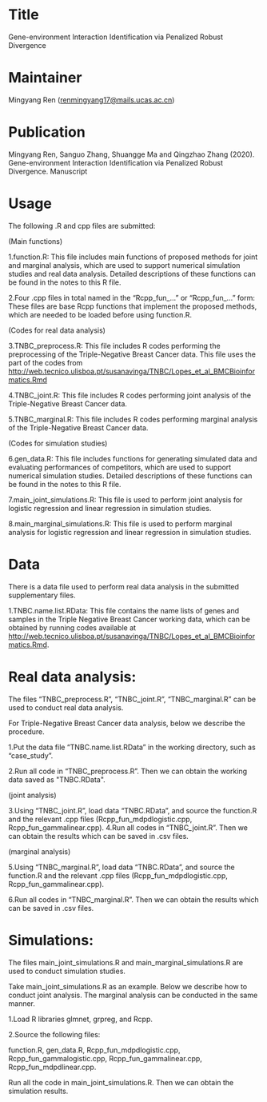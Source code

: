 # Title
Gene-environment Interaction Identification via Penalized Robust Divergence

# Maintainer
Mingyang Ren (renmingyang17@mails.ucas.ac.cn)

# Publication
Mingyang Ren, Sanguo Zhang, Shuangge Ma and Qingzhao Zhang (2020). Gene-environment Interaction Identification via Penalized Robust Divergence. Manuscript

# Usage
The following .R and cpp files are submitted:

(Main functions)

1.function.R: This file includes main functions of proposed methods for joint and marginal analysis, which are used to support numerical simulation studies and real data analysis. Detailed descriptions of these functions can be found in the notes to this R file.

2.Four .cpp files in total named in the “Rcpp_fun_...” or “Rcpp_fun_...” form: These files are base Rcpp functions that implement the proposed methods, which are needed to be loaded before using function.R.

(Codes for real data analysis)

3.TNBC_preprocess.R: This file includes R codes performing the preprocessing of the Triple-Negative Breast Cancer data. This file uses the part of the codes from <http://web.tecnico.ulisboa.pt/susanavinga/TNBC/Lopes_et_al_BMCBioinformatics.Rmd>

4.TNBC_joint.R: This file includes R codes performing joint analysis of the Triple-Negative Breast Cancer data.

5.TNBC_marginal.R: This file includes R codes performing marginal analysis of the Triple-Negative Breast Cancer data.

(Codes for simulation studies)

6.gen_data.R: This file includes functions for generating simulated data and evaluating performances of competitors, which are used to support numerical simulation studies. Detailed descriptions of these functions can be found in the notes to this R file.

7.main_joint_simulations.R: This file is used to perform joint analysis for logistic regression and linear regression in simulation studies.

8.main_marginal_simulations.R: This file is used to perform marginal analysis for logistic regression and linear regression in simulation studies.

# Data
There is a data file used to perform real data analysis in the submitted supplementary files.

1.TNBC.name.list.RData: This file contains the name lists of genes and samples in the Triple Negative Breast Cancer working data, which can be obtained by running codes available at <http://web.tecnico.ulisboa.pt/susanavinga/TNBC/Lopes_et_al_BMCBioinformatics.Rmd>.

# Real data analysis:
The files “TNBC_preprocess.R”, “TNBC_joint.R”, “TNBC_marginal.R” can be used to conduct real data analysis. 

For Triple-Negative Breast Cancer data analysis, below we describe the procedure.

1.Put the data file “TNBC.name.list.RData” in the working directory, such as “case_study”.

2.Run all code in “TNBC_preprocess.R”. Then we can obtain the working data saved as "TNBC.RData".

(joint analysis)

3.Using “TNBC_joint.R”, load data “TNBC.RData”, and source the function.R and the relevant .cpp files (Rcpp_fun_mdpdlogistic.cpp, Rcpp_fun_gammalinear.cpp).
4.Run all codes in “TNBC_joint.R”. Then we can obtain the results which can be saved in .csv files.

(marginal analysis)

5.Using “TNBC_marginal.R”, load data “TNBC.RData”, and source the function.R and the relevant .cpp files (Rcpp_fun_mdpdlogistic.cpp, Rcpp_fun_gammalinear.cpp).

6.Run all codes in “TNBC_marginal.R”. Then we can obtain the results which can be saved in .csv files.


# Simulations:
The files main_joint_simulations.R and main_marginal_simulations.R are used to conduct simulation studies.

Take main_joint_simulations.R as an example. Below we describe how to conduct joint analysis. The marginal analysis can be conducted in the same manner.

1.Load R libraries glmnet, grpreg, and Rcpp. 

2.Source the following files: 

function.R, gen_data.R,	Rcpp_fun_mdpdlogistic.cpp, Rcpp_fun_gammalogistic.cpp, Rcpp_fun_gammalinear.cpp, Rcpp_fun_mdpdlinear.cpp.

Run all the code in main_joint_simulations.R. Then we can obtain the simulation results.
